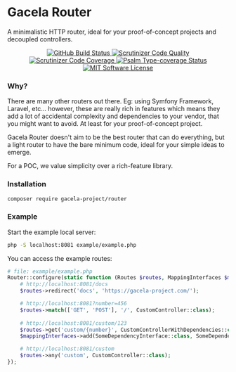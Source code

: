 # Gacela Router

A minimalistic HTTP router, ideal for your proof-of-concept projects and decoupled controllers.

<p align="center">
  <a href="https://github.com/c/actions">
    <img src="https://github.com/gacela-project/router/workflows/CI/badge.svg" alt="GitHub Build Status">
  </a>
  <a href="https://scrutinizer-ci.com/g/gacela-project/router/?branch=main">
    <img src="https://scrutinizer-ci.com/g/gacela-project/router/badges/quality-score.png?b=main" alt="Scrutinizer Code Quality">
  </a>
  <a href="https://scrutinizer-ci.com/g/gacela-project/router/?branch=main">
    <img src="https://scrutinizer-ci.com/g/gacela-project/router/badges/coverage.png?b=main" alt="Scrutinizer Code Coverage">
  </a>
  <a href="https://shepherd.dev/github/gacela-project/router">
    <img src="https://shepherd.dev/github/gacela-project/router/coverage.svg" alt="Psalm Type-coverage Status">
  </a>
  <a href="https://github.com/gacela-project/router/blob/master/LICENSE">
    <img src="https://img.shields.io/badge/License-MIT-green.svg" alt="MIT Software License">
  </a>
</p>

### Why?

There are many other routers out there. Eg: using Symfony Framework, Laravel, etc... however, these are really rich in features which means they add a lot of accidental complexity and dependencies to your vendor, that you might want to avoid. At least for your proof-of-concept project.

Gacela Router doesn't aim to be the best router that can do everything, but a light router to have the bare minimum code, ideal for your simple ideas to emerge.

For a POC, we value simplicity over a rich-feature library.

### Installation

```bash
composer require gacela-project/router
```

### Example

Start the example local server:
```bash
php -S localhost:8081 example/example.php
```

You can access the example routes:
```php
# file: example/example.php
Router::configure(static function (Routes $routes, MappingInterfaces $mappingInterfaces) void {
    # http://localhost:8081/docs
    $routes->redirect('docs', 'https://gacela-project.com/');

    # http://localhost:8081?number=456
    $routes->match(['GET', 'POST'], '/', CustomController::class);
    
    # http://localhost:8081/custom/123
    $routes->get('custom/{number}', CustomControllerWithDependencies::class, 'customAction');
    $mappingInterfaces->add(SomeDependencyInterface::class, SomeDependencyConcrete::class)

    # http://localhost:8081/custom
    $routes->any('custom', CustomController::class);
});
```
